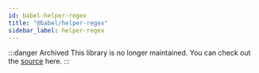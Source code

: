 ```yaml
---
id: babel-helper-regex
title: "@babel/helper-regex"
sidebar_label: helper-regex
---
```


:::danger Archived
This library is no longer maintained. You can check out the [source](https://github.com/babel/babel-archive/tree/main/packages/babel-helper-regex) here.
:::
